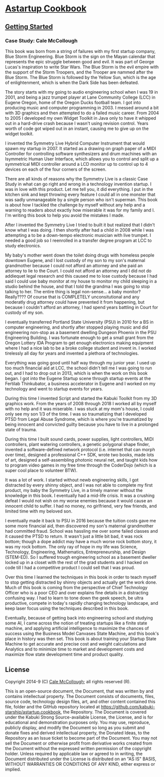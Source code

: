 # [Astartup Cookbook](../readme.md)

## [Getting Started](./readme.md)

### Case Study: Cale McCollough

This book was born from a string of failures with my first startup company, Blue Storm Engineering. Blue Storm is the sign on the Mayan calendar that represents the epic struggle between good and evil. It was part of George Lucas's inspiration to write Star Wars. The Blue Storm is the evil empire with the support of the Storm Troopers, and the Trooper are nammed after the Blue Storm. The Blue Storm is followed by the Yellow Sun, which is the age of enlightenment, which is when the Dark Side has been defeated.

The story starts with my going to audio engineering school when I was 19 in 2001, and being a jazz trumpet player at Lane Community College (LCC) in Eugene Oregon, home of the Oregon Ducks football team. I got into producing music and computer programming in 2003. I messed around a bit with 3D graphics and then attempted to do a failed music career. From 2004 to 2005 I developed my own Widget Toolkit in Java only to have it whipped out in a hard-drive crash because I wasn't using revision control. Years worth of code got wiped out in an instant, causing me to give up on the widget toolkit.

I invented the Symmetry Live Hybrid Computer Instrument that would spawn my startup in 2007. It started as a drawing on graph paper of a MIDI Controller for controlling software synthesizers and drum machines with an Isymmetric Human User Interface, which allows you to control and split up a symmetrical MIDI controller around a LCD monitor up to control up to 4 devices on each of the four corners of the screen.

There are all kinds of reasons why the Symmetry Live is a classic Case Study in what can go right and wrong in a technology invention startup. I was in love with this product. Let me tell you, it did everything. I put in the kitchen sink and kept throwing every feature I could all in one monster that was sadly unmanageable by a single person who isn't superman. This book is about how I tackled the challenge by myself without any help and a warning to readers about exactly how miserable it was for my family and I. I'm writing this book to help you avoid the mistakes I made.

After I invented the Symmetry Live I tried to built it but realized that I didn't know what I was doing. I then shortly after had a child in 2008 while I was attempting a to be a down-tempo electronic musician with live trumpet. I needed a good job so I reenrolled in a transfer degree program at LCC to study electronics.

My baby's mother went down the toilet doing drugs with homeless people downtown Eugene, and I lost custody of my son to my son's maternal grandmother because I could not afford an attorney and she paid an attorney to lie to the Court. I could not afford an attorney and I did not do addiequet legal research and this caused me to lose custody because I had said I could use baby monitor at my house to monitor my child sleeping in a studio behind the house, and that I told the grandma I was going to stop talking to her. The entire thing is legal non-sense... a baby monitor? Really???? Of course that is COMPLETELY unconsitutional and any moderatly drug attorney could have prevented it from happening, but because I couldn't afford an attorney, I had spend years battling in Court for custody of my son.

I eventually transferred Portland State University (PSU) in 2010 for a BS in computer engineering, and shortly after stopped playing music and did engineering non-stop as a basement dwelling Dungeon Phoenix in the PSU Engineering Building. I was fortunate enough to get a small grant from the Oregon Lottery IDA Program to get enough electronics making equipment where I had a nice lab to be a broke college student and invent in. I worked tirelessly all day for years and invented a plethora of technologies.

Everything was going good until half way through my junior year. I used up too much financial aid at LCC, the school didn't tell me I was going to run out, and I had to drop out in 2013, which is when the work on this book began. I got into the Eugene Startup scene through startup events at the Fertilab Thinkubator, a business accelerator in Eugene and I worked on my technology and went to startup events for years.

During this time I invented Script and started the Kabuki Toolkit from my 3D graphics work. From the years of 2008 through 2018 I worked all by myself with no help and it was miserable. I was stuck at my mom's house, I could only see my son 1/3 of the time. I was so traumatizing that I developed PTSD from Legal Abuse Syndrome, which is where you're traumatized by being innocent and convicted guilty because you have to live in a prolonged state of trauma.

During this time I built sound cards, power supplies, light controllers, MIDI controllers, plant watering controllers, a genetic polygonal shape finder, invented a software-defined network protocol (i.e. internet that can morph over time), designed a professional C++ SDK, wrote two books, made lots of art, designed a self-assembling photonic neural net, and taught kids how to program video games in my free time through the CoderDojo (which is a super cool place to volunteer BTW).

It was a lot of work. I started without newb engineering skills, I got distracted by every shinny object, and I was not able to complete my first product, my baby the Symmetry Live, in a timely manner without the knowledge in this book. I eventually had a mid-life crisis. It was a crushing defeat I would not wish on my worse enemies because it would cause an innocent child to suffer. I had no money, no girlfriend, very few friends, and limited time with my beloved son.

I eventually made it back to PSU in 2016 because the tuition costs gave me some more financial aid, then discovered my son's maternal grandmother had committed fraud. School was hassling me over some failed classes and it caused the PTSD to return. It wasn't just a little bit bad, it was rock bottom; though a dope addict may have a much worse rock bottom story, it was my rock bottom. The only ray of hope in my life was Science, Technology, Engineering, Mathematics, Entrepreneurship, and Design (STEM-ED). So I suffered trough engineering school as a basement dweller locked up in a closet with the rest of the grad students and I hacked on code till I had a competitive product I could sell that I was proud.

Over this time I learned the techniques in this book in order to teach myself to stop getting distracted by shinny objects and actually get the work done. Much of this book is coming from the perspective of Chief Technology Officer who is a poor CEO and over explains fine details in a distracting confusing way. I had to learn to tone down the geek speech, be ultra productive, compete in today's rapidly changing technology landscape, and keep laser focus using the techniques described in this book.

Eventually, because of getting back into engineering school and studying some AI, I came across the notion of treating startups like a finite state machine, and applying artificial intelligence to maximize the chances of success using the Business Model Canvases State Machine, and this book's place in history was then set. This book is about training your Startup State Machine to get accurate and precise cost and weight calculations and Analytics and to minimize time to market and development costs and maximize flow state development time and product quality.

## License

Copyright 2014-9 (C) [Cale McCollough](https://calemccollough.github.io); all rights reserved (R).

This is an open-source document, the Document, that was written by and contains intellectual property. The Document consists of documents, files, source code, technology design files, art, and other content contained this file, folder and the GitHub repository located at <https://github.com/kabuki-starship/astartup.cookbook>, the Repository. The Document is covered under the Kabuki Strong Source-available License, the License, and is for educational and demonstration purposes only. You may use, reproduce, publicly display, and modify the Document so long as you submit and donate fixes and derived intellectual property, the Donated Ideas, to the Repository as an Issue ticket to become part of the Document. You may not sell the Document or otherwise profit from derivative works created from the Document without the expressed written permission of the copyright holder. Unless required by applicable law or agreed to in writing, the Document distributed under the License is distributed on an "AS IS" BASIS, WITHOUT WARRANTIES OR CONDITIONS OF ANY KIND, either express or implied.

